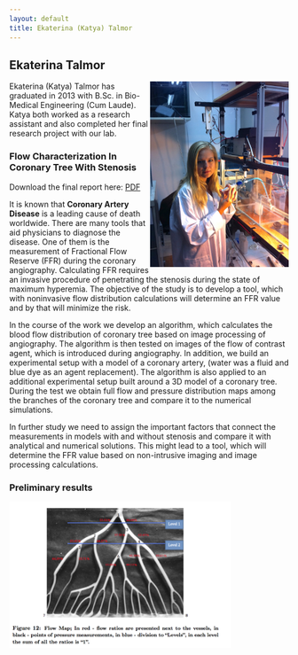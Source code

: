 ```yaml
---
layout: default
title: Ekaterina (Katya) Talmor
---
```


## Ekaterina Talmor

<img src = "../images/katy_barishev.jpg" width = "250" align ="right">

Ekaterina (Katya) Talmor has graduated in 2013 with B.Sc. in Bio-Medical Engineering (Cum Laude). Katya both worked as a research assistant and also completed her final research project with our lab.



### Flow Characterization In Coronary Tree With Stenosis
Download the final report here: [PDF](https://www.box.com/s/j4i8rl3r63eo1lz41cvp) 


It is known that **Coronary Artery Disease** is a leading cause of death worldwide. There are many tools that aid physicians to diagnose the disease. One of them is the measurement of Fractional Flow Reserve (FFR) during the coronary angiography.  Calculating FFR requires an invasive procedure of penetrating the stenosis during the state of maximum hyperemia. The objective of the study is to develop a tool, which with noninvasive flow distribution calculations will determine an FFR value and by that will minimize the risk.

In the course of the work we develop an algorithm, which calculates the blood flow distribution of coronary tree based on image processing of angiography. The algorithm is then tested on images of the flow of contrast agent, which is introduced during angiography. In addition, we build an experimental setup with a model of a coronary artery, (water was a fluid and blue dye as an agent replacement). The algorithm is also applied to an additional experimental setup built around a 3D model of a coronary tree. During the test we obtain full flow and pressure distribution maps among the branches of the coronary tree and compare it to the numerical simulations.

In further study we need to assign the important factors that connect the measurements in models with and without stenosis and compare it with analytical and numerical solutions. This might lead to a tool, which will determine the FFR value based on non-intrusive imaging and image processing calculations.



### Preliminary results
<img src="../images/flow_map.png" width="400"> 

 
